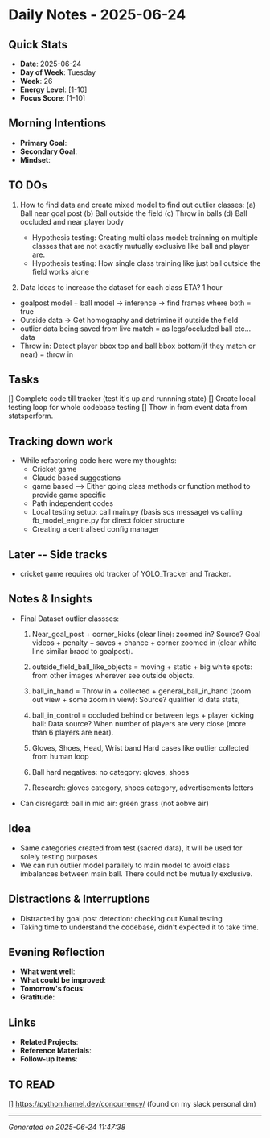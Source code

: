 # Daily Notes - 2025-06-24

## Quick Stats
- **Date**: 2025-06-24
- **Day of Week**: Tuesday
- **Week**: 26
- **Energy Level**: [1-10]
- **Focus Score**: [1-10]

## Morning Intentions
- **Primary Goal**: 
- **Secondary Goal**: 
- **Mindset**: 

## TO DOs
1. How to find data and create mixed model to find out outlier classes: (a) Ball near goal post (b) Ball outside the field (c) Throw in balls (d) Ball occluded and near player body
    - Hypothesis testing: Creating multi class model: trainning on multiple classes that are not exactly mutually exclusive like ball and player are.
    - Hypothesis testing: How single class training like just ball outside the field works alone

2. Data Ideas to increase the dataset for each class
ETA? 1 hour
- goalpost model + ball model -> inference -> find frames where both = true
- Outside data -> Get homography and detrimine if outside the field
- outlier data being saved from live match = as legs/occluded ball etc... data
- Throw in: Detect player bbox top and ball bbox bottom(if they match or near) = throw in

## Tasks
[] Complete code till tracker (test it's up and runnning state)
[] Create local testing loop for whole codebase testing
[] Thow in from event data from statsperform.

## Tracking down work
- While refactoring code here were my thoughts:
    - Cricket game 
    - Claude based suggestions
    - game based --> Either going class methods or function method to provide game specific
    - Path independent codes
    - Local testing setup: call main.py (basis sqs message) vs calling fb_model_engine.py for direct folder structure
    - Creating a centralised config manager

## Later -- Side tracks
- cricket game requires old tracker of YOLO_Tracker and Tracker.

## Notes & Insights
- Final Dataset outlier classses: 
    1. Near_goal_post + corner_kicks (clear line): zoomed in? Source? Goal videos + penalty + saves + chance + corner zoomed in (clear white line similar braod to goalpost).
    2. outside_field_ball_like_objects = moving + static + big white spots: from other images wherever see outside objects.
    3. ball_in_hand = Throw in + collected + general_ball_in_hand (zoom out view + some zoom in view): Source? qualifier Id data stats, 
    4. ball_in_control = occluded behind or between legs + player kicking ball: Data source? When number of players are very close (more than 6 players are near). 
    5. Gloves, Shoes, Head, Wrist band
    Hard cases like outlier collected from human loop

    5. Ball hard negatives: no category: gloves, shoes
    6. Research: gloves category, shoes category, advertisements letters
- Can disregard: ball in mid air: green grass (not aobve air)

## Idea
- Same categories created from test (sacred data), it will be used for solely testing purposes
- We can run outlier model parallely to main model to avoid class imbalances between main ball. There could not be mutually exclusive.

## Distractions & Interruptions
- Distracted by goal post detection: checking out Kunal testing
- Taking time to understand the codebase, didn't expected it to take time.

## Evening Reflection
- **What went well**: 
- **What could be improved**: 
- **Tomorrow's focus**: 
- **Gratitude**: 

## Links
- **Related Projects**: 
- **Reference Materials**: 
- **Follow-up Items**: 

## TO READ
[] https://python.hamel.dev/concurrency/ (found on my slack personal dm)

---
*Generated on 2025-06-24 11:47:38* 